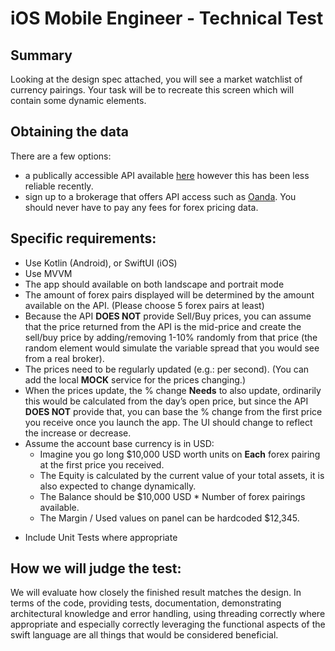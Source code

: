 # iOS Mobile Engineer - Technical Test

## Summary

Looking at the design spec attached, you will see a market watchlist of currency pairings. Your task will be to recreate this screen which will contain some dynamic elements. 

## Obtaining the data

There are a few options:
- a publically accessible API available [here](https://www.freeforexapi.com/Home/Api) however this has been less reliable recently.
- sign up to a brokerage that offers API access such as [Oanda](https://developer.oanda.com/). You should never have to pay any fees for forex pricing data.
 
## Specific requirements:
 
- Use Kotlin (Android), or SwiftUI (iOS)
- Use MVVM
- The app should available on both landscape and portrait mode
- The amount of forex pairs displayed will be determined by the amount available on the API. (Please choose 5 forex pairs at least)
- Because the API **DOES NOT** provide Sell/Buy prices, you can assume that the price returned from the API is the mid-price and create the sell/buy price by adding/removing 1-10% randomly from that price (the random element would simulate the variable spread that you would see from a real broker).
- The prices need to be regularly updated (e.g.: per second). (You can add the local **MOCK** service for the prices changing.)
- When the prices update, the % change **Needs** to also update, ordinarily this would be calculated from the day’s open price, but since the API **DOES NOT** provide that, you can base the % change from the first price you receive once you launch the app. The UI should change to reflect the increase or decrease.
- Assume the account base currency is in USD:
    * Imagine you go long $10,000 USD worth units on **Each** forex pairing at the first price you received.
    * The Equity is calculated by the current value of your total assets, it is also expected to change dynamically.
    * The Balance should be $10,000 USD * Number of forex pairings available.
    * The Margin / Used values on panel can be hardcoded $12,345.
* Include Unit Tests where appropriate
 
## How we will judge the test:
 
We will evaluate how closely the finished result matches the design. In terms of the code, providing tests, documentation, demonstrating architectural knowledge and error handling, using threading correctly where appropriate and especially correctly leveraging the functional aspects of the swift language are all things that would be considered beneficial. 
 
